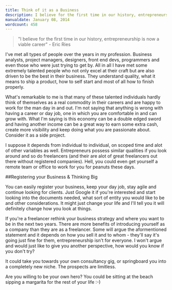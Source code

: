 ```yaml
---
title: Think of it as a Business
description: I believe for the first time in our history, entrepreneurship is now a viable career - Eric Ries
manualdate: January 08, 2014
wordcount: 458
---
```


> "I believe for the first time in our history, entrepreneurship is now a viable career" - Eric Ries

I've met all types of people over the years in my profession. Business analysts, project managers, designers, front end devs, programmers and even those who were just trying to get by. All in all I have met some extremely talented people who not only excel at their craft but are also driven to be the best in their business. They understand quality, what it means to ship a product, how to self start and most of all how to finish properly.

What's remarkable to me is that many of these talented individuals hardly think of themselves as a real commodity in their careers and are happy to work for the man day in and out. I'm not saying that anything is wrong with having a career or day job, one in which you are comfortable in and can grow with. What I'm saying is this economy can be a double edged sword and having another income can be a great way to earn some extra cash, create more visibility and keep doing what you are passionate about. Consider it as a side project.

I suppose it depends from individual to individual, on scoped time and alot of other variables as well. Entrepreneurs possess similar qualities if you look around and so do freelancers (and their are alot of great freelancers out there without registered companies). Hell, you could even get yourself a remote team or office to work for you for peanuts these days.

##Registering your Business & Thinking Big

You can easily register your business, keep your day job, stay agile and continue looking for clients. Just Google it if you're interested and start looking into the documents needed, what sort of entity you would like to be and other considerations. It might just change your life and I'll tell you it will definitely change how you look at things.

If you're a freelancer rethink your business strategy and where you want to be in the next two years. There are more benefits of introducing yourself as a company than they are as a freelancer. Some will argue the aformentioned statement and it depends on how you sell it and to whom - they'll say it's going just fine for them, entrepreneurship isn't for everyone. I won't argue and would just like to give you another perspective, how would you know if you don't try?

It could take you towards your own consultancy gig, or springboard you into a completely new niche. The prospects are limitless.

Are you willing to be your own hero? You could be sitting at the beach sipping a margarita for the rest of your life :-)

